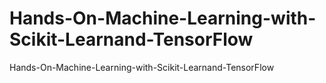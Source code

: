 # Hands-On-Machine-Learning-with-Scikit-Learnand-TensorFlow
Hands-On-Machine-Learning-with-Scikit-Learnand-TensorFlow
